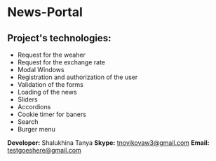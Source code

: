 # News-Portal

## Project's technologies:
- Request for the weaher
- Request for the exchange rate
- Modal Windows
- Registration and authorization of the user
- Validation of the forms
- Loading of the news
- Sliders
- Accordions
- Cookie timer for baners
- Search
- Burger menu

**Developer:** Shalukhina Tanya
**Skype:** tnovikovaw3@gmail.com
**Email:** testgoeshere@gmail.com
